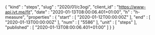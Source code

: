 {
  "kind" : "steps",
  "slug" : "2020/01/c3ogi",
  "client_id" : "https://www-api.jvt.me/fit",
  "date" : "2020-01-13T08:00:06.401+01:00",
  "h" : "h-measure",
  "properties" : {
    "start" : [ "2020-01-12T00:00:00Z" ],
    "end" : [ "2020-01-13T00:00:00Z" ],
    "num" : [ "5586" ],
    "unit" : [ "steps" ],
    "published" : [ "2020-01-13T08:00:06.401+01:00" ]
  }
}
